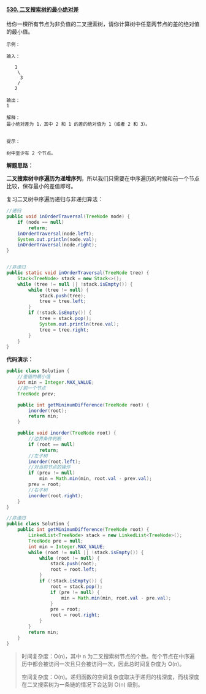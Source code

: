 #### [530. 二叉搜索树的最小绝对差](https://leetcode-cn.com/problems/minimum-absolute-difference-in-bst/)

给你一棵所有节点为非负值的二叉搜索树，请你计算树中任意两节点的差的绝对值的最小值。

 

```
示例：

输入：

   1
    \
     3
    /
   2

输出：
1

解释：
最小绝对差为 1，其中 2 和 1 的差的绝对值为 1（或者 2 和 3）。


提示：

树中至少有 2 个节点。
```



**解题思路：**

**二叉搜索树中序遍历为递增序列**，所以我们只需要在中序遍历的时候和前一个节点比较，保存最小的差值即可。



复习二叉树中序遍历递归与非递归算法：

```java
//递归
public void inOrderTraversal(TreeNode node) {
    if (node == null)
        return;
    inOrderTraversal(node.left);
    System.out.println(node.val);
    inOrderTraversal(node.right);
}


//非递归
public static void inOrderTraversal(TreeNode tree) {
    Stack<TreeNode> stack = new Stack<>();
    while (tree != null || !stack.isEmpty()) {
        while (tree != null) {
            stack.push(tree);
            tree = tree.left;
        }
        if (!stack.isEmpty()) {
            tree = stack.pop();
            System.out.println(tree.val);
            tree = tree.right;
        }
    }
}

```



**代码演示：**

```java
public class Solution {
	//差值的最小值
    int min = Integer.MAX_VALUE;
    //前一个节点
    TreeNode prev;

    public int getMinimumDifference(TreeNode root) {
        inorder(root);
        return min;
    }

    public void inorder(TreeNode root) {
        //边界条件判断
        if (root == null)
            return;
        //左子树
        inorder(root.left);
        //对当前节点的操作
        if (prev != null)
            min = Math.min(min, root.val - prev.val);
        prev = root;
        //右子树
        inorder(root.right);
    }
}

//非递归
public class Solution {
    public int getMinimumDifference(TreeNode root) {
        LinkedList<TreeNode> stack = new LinkedList<TreeNode>();
        TreeNode pre = null;
        int min = Integer.MAX_VALUE;
        while (root != null || !stack.isEmpty()) {
            while (root != null) {
                stack.push(root);
                root = root.left;
            }
            if (!stack.isEmpty()) {
                root = stack.pop();
                if (pre != null) {
                    min = Math.min(min, root.val - pre.val);
                }
                pre = root;
                root = root.right;
            }
        }
        return min;
    }
}

```

> 时间复杂度：O(n)，其中 n 为二叉搜索树节点的个数。每个节点在中序遍历中都会被访问一次且只会被访问一次，因此总时间复杂度为 O(n)。
>
> 空间复杂度：O(n)。递归函数的空间复杂度取决于递归的栈深度，而栈深度在二叉搜索树为一条链的情况下会达到 O(n) 级别。
>